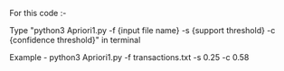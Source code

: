 For this code :-

Type "python3 Apriori1.py -f {input file name} -s {support threshold} -c {confidence threshold}" in terminal

Example - python3 Apriori1.py -f transactions.txt -s 0.25 -c 0.58